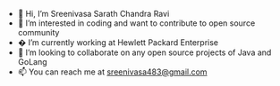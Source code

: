 - 👋 Hi, I’m Sreenivasa Sarath Chandra Ravi
- 👀 I’m interested in coding and want to contribute to open source community
- � I’m currently working at Hewlett Packard Enterprise
- 💞️ I’m looking to collaborate on any open source projects of Java and GoLang
- 📫 You can reach me at sreenivasa483@gmail.com

<!---
SarathChandraRS/SarathChandraRS is a ✨ special ✨ repository because its `README.md` (this file) appears on your GitHub profile.
You can click the Preview link to take a look at your changes.
--->
